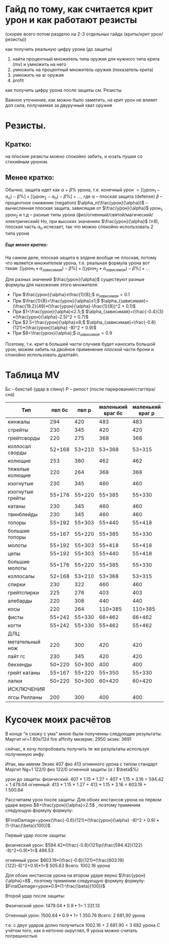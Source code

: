 
# Гайд по тому, как считается крит урон и как работают резисты 
(скорее всего потом разделю на 2-3 отдельных гайда (криты/крит урон/резисты))

как получить реальную цифру урона (до защиты)
1) найти процентный множитель типа оружия для нужного типа крита (mv) и умножить на него
2) умножить на процентный множитель оружия (показатель крита)
3) умножить на ar оружия
4) profit

как получить цифру урона после защиты
см. Резисты


Важное уточнение, как можно было заметить, на крит урон не влияет доп сила, получаемая за двуручный хват оружия
# Резисты.
## Кратко: 
на плоские резисты можно спокойно забить, и юзать пушки со стихийным уроном.

## Менее кратко:

Обычно, защита идет как $\alpha$ + $\beta$% урона, т.е.
конечный урон $=[(урон_1 -\alpha_п)-\beta\%] + [(урон_2 -\alpha_п)-\beta\%]+ ...$, где
$\alpha$ – плоская защита (defense)
$\beta$ – процентное снижение (negation)
$\alpha_п(\frac{урон}{\alpha})$ – вычисленная плоская защита, зависящая от $\frac{урон}{\alpha}$
$урон_1$, $урон_2$ и т.д – разные типы урона (физ/огненный/святой/магический/электрический)
Но, при высоких значениях $\frac{урон}{\alpha}$ (≥8), плоская часть $\alpha_п$ исчезает, так что можно спокойно использовать 2 типа урона
##### Еще менее кратко:
На самом деле, плоская защита в элдене вообще не плоская, потому что является множителем урона, т.е. реальная формула урона вот такая:
$[(урон_1 •\alpha_{зависимая})-\beta\%] + [(урон_2 •\alpha_{зависимая})-\beta\%]+ ...$

Для разных значений $\frac{урон}{\alpha}$ существуют разные формулы для нахожения этого множителя:
* При $\frac{урон}{\alpha}≤\frac{1}{8};$         $\alpha_{зависимая}=0.1$ 
* При $\frac{1}{8}<\frac{урон}{\alpha}≤1;$     $\alpha_{зависимая}=(\frac{19.2}{49}•(\frac{урон}{\alpha}-\frac{1}{8})^2 + 0.1)$
* При $1<\frac{урон}{\alpha}≤2.5;$    $\alpha_{зависимая}=(\frac{-0.4}{3}•(\frac{урон}{\alpha}-2.5)^2 + 0.7)$
* При $2.5<\frac{урон}{\alpha}≤8;$    $\alpha_{зависимая}=\frac{-0.8}{121}•(\frac{урон}{\alpha} -8)^2 + 0.9)$
* При $8<\frac{урон}{\alpha};$          $\alpha_{зависимая}=0.9$

Поэтому, т.к. крит в большей части случаев будет наносить большой урон, можем забить на двойное применение *плоской* части брони и спокойно использовать дуалтайп.

# Таблица MV
Бс - бекстаб (удар в спину)
Р – рипост (после парирования/стаггера/сна)

| Тип              | пвп бс | пвп р  | маленький враг бс | маленький враг р | большой враг р |
| ---------------- | ------ | ------ | ----------------- | ---------------- | -------------- |
| кинжалы          | 294    | 420    | 483               | 483              | 121+398        |
| стрейты          | 230    | 345    | 420               | 420              | 132+331        |
| грейтсворды      | 220    | 275    | 368               | 368              | 127+316        |
| коллосал сворды  | 52+168 | 53+210 | 53+368            | 53+315           | 121+302        |
| колющие          | 253    | 380    | 462               | 462              | 132+331        |
| тяжелые колющие  | 220    | 264    | 368               | 368              | 127+316        |
| изогнутые        | 230    | 345    | 460               | 460              | 132+331        |
| изогнутые грейты | 55+176 | 55+220 | 55+385            | 55+330           | 127+316        |
| катаны           | 230    | 345    | 460               | 460              | 132+331        |
| твинблейды       | 230    | 345    | 460               | 460              | 132+331        |
| топоры           | 55+192 | 55+303 | 55+440            | 55+418           | 127+316        |
| большие топоры   | 55+167 | 55+220 | 55+385            | 55+330           | 127+316        |
| молоты           | 55+192 | 55+303 | 55+418            | 55+418           | 127+316        |
| цепы             | 55+192 | 55+303 | 55+440            | 55+418           | 127+316        |
| большие молоты   | 55+176 | 55+220 | 55+385            | 55+330           | 127+316        |
| коллосалы        | 52+168 | 53+210 | 53+368            | 53+315           | 121+302        |
| спирки           | 230    | 322    | 460               | 460              | 132+331        |
| грейтспирки      | 225    | 276    | 403               | 403              | 132+331        |
| алебарды         | 220    | 308    | 440               | 440              | 127+316        |
| косы             | 220    | 264    | 110+385           | 110+385          | 127+316        |
| фисты            | 55+242 | 55+330 | 66+462            | 66+462           | 127+354        |
| когти            | 55+242 | 55+330 | 55+462            | 55+462           | 127+354        |
| ДЛЦ              |        |        |                   |                  |                |
| метательный нож  | 220    | 300    | 420               | 420              | 280            |
| лайт гс          | 230    | 345    | 420               | 420              | 132+331        |
| бекхенды         | 50+220 | 50+300 | 400               | 400              | 100+280        |
| грейт катаны     | 55+167 | 55+220 | 55+350            | 55+330           | 100+250        |
| лапки            | 50+220 | 50+300 | 60+420            | 60+420           | 100+280        |
| ИСКЛЮЧЕНИЯ       |        |        |                   |                  |                |
| лгсы Релланы     | 200    | 300    | 400               | 400              | 100+250        |



# Кусочек моих расчётов

В конце "я схожу с ума" мною были полученны следующие результаты:
Маргит нг+1 80s/12d fire affinity
мизерик: 2950
экзек: 3691

сейчас, я хочу попробовать получить те же результаты используя полученную инфу.

Итак, мы имеем
Экзек 407 физ 413 огненного урона с типом стандарт
Маргит Ng+1 122/0 физ 122/0 огненной защиты ($\alpha$ / $\beta\$%)

урон до защиты:
	физический: 407 * 1.15 * 1.27 + 407 * 1.15 * 3.16  = 594.42 + 1 479.04
	огненный: 413 * 1.15 * 1.27 + 413 * 1.15 * 3.16 = 603.19 + 1 500.84

Рассчитаем урон после защиты:
Для обоих инстансов урона на первом ударе верно  $8>\frac{урон}{\alpha}>2.5$ , поэтому применим следующую формулу формулу:

$FinalDamage=уронx(\frac{-0.8}{121}•(\frac{урон}{\alpha} -8)^2 + 0.9) • (1-\frac{\beta}{100})$

Первый удар после защиты:

физический урон: $594.42•(\frac{-0.8}{121}р(\frac{594.42}{122} -8)^2+0.9)•1=$ 496.53 
 
огненный урон: $603.19•(\frac{-0.8}{121}•(\frac{603.19}{122}-8)^2+0.9)•1=$ 505.63
Всего: 1002.16 урона

Для обоих инстансов урона на втором ударе верно  $\frac{урон}{\alpha}>8$ , поэтому применим следующую формулу формулу:
$FinalDamage=урон•0.9•(1-\frac{\beta}{100})$

Второй удар после защиты:
	
Физический урон: $1 479.04•0.9•1=$  1 331.13
  
Огненный урон: $1 500.84•0.9•1=$  1 350.76
Всего: 2 681,90 урона

т.е. с двух ударов долно получиться 1002.16 + 2 681.90 = 3 682 урона
С учётом того, как я неточно округлял, 9 урона можно считать погрешностью
